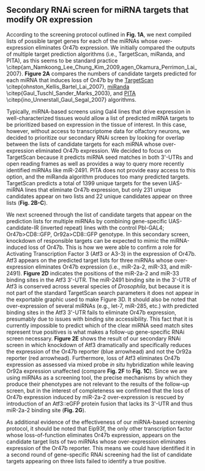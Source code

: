 ## Secondary RNAi screen for miRNA targets that modify OR expression

According to the screening protocol outlined in **Fig. 1A**, we next compiled lists of possible target genes for each of the miRNAs whose over-expression eliminates Or47b expression. We initially compared the outputs of multiple target prediction algorithms (i.e., TargetScan, miRanda, and PITA), as this seems to be standard practice \citep{am_Namkoong_Lee_Chung_Kim_2009,agen_Okamura_Perrimon_Lai_2007}. **Figure 2A** compares the numbers of candidate targets predicted for each miRNA that induces loss of Or47b by the [TargetScan](http://www.targetscan.org/fly_12/) \citep{ohnston_Kellis_Bartel_Lai_2007}, [miRanda](http://www.microrna.org) \citep{Gaul_Tuschl_Sander_Marks_2003}, and [PITA](http://genie.weizmann.ac.il/pubs/mir07/mir07_dyn_data.html) \citep{ino_Unnerstall_Gaul_Segal_2007} algorithms. 

Typically, miRNA-based screens using Gal4 lines that drive expression in well-characterized tissues would allow a list of predicted miRNA targets to be prioritized based on expression in the tissue of interest. In this case, however, without access to transcriptome data for olfactory neurons, we decided to prioritize our secondary RNAi screen by looking for overlap between the lists of candidate targets for each miRNA whose over-expression eliminated Or47b expression. We decided to focus on TargetScan because it predicts miRNA seed matches in both 3'-UTRs and open reading frames as well as provides a way to query more recently identified miRNAs like miR-2491. PITA does not provide easy access to this option, and the miRanda algorithm produces too many predicted targets. TargetScan predicts a total of 1399 unique targets for the seven UAS-miRNA lines that eliminate Or47b expression, but only 231 unique candidates appear on two lists and 22 unique candidates appear on three lists (**Fig. 2B-C**).

We next screened through the list of candidate targets that appear on the prediction lists for multiple miRNAs by combining gene-specific UAS-candidate-IR (inverted repeat) lines with the control Pbl-GAL4; Or47b>CD8::GFP, Or92a>CD8::GFP genotype. In this secondary screen, knockdown of responsible targets can be expected to mimic the miRNA-induced loss of Or47b. This is how we were able to confirm a role for Activating Transcription Factor 3 (Atf3 or A3-3) in the expression of Or47b. Atf3 appears on the predicted target lists for three miRNAs whose over-expression eliminates Or47b expression (i.e., miR-2a-2, miR-33, and miR-2491). **Figure 2D** indicates the positions of the miR-2a-2 and miR-33 binding sites in the Atf3 3'-UTR. The miR-2491 binding site in the 3'-UTR of Atf3 is conserved across several species of *Drosophila*, but because it is not part of the standard TargetScan search parameters it does not appear in the exportable graphic used to make Figure 3D. It should also be noted that over-expression of several miRNAs (e.g., let-7, miR-285, etc.) with predicted binding sites in the Atf3 3'-UTR fails to eliminate Or47b expression, presumably due to issues with binding site accessibility. This fact that it is currently impossible to predict which of the clear miRNA seed match sites represent true positives is what makes a follow-up gene-specific RNAi screen necessary. **Figure 2E** shows the result of our secondary RNAi screen in which knockdown of Atf3 dramatically and specifically reduces the expression of the Or47b reporter (blue arrowhead) and not the Or92a reporter (red arrowhead). Furthermore, loss of Atf3 eliminates Or47b expression as assessed via mixed probe *in situ* hybridization while leaving Or92a expression unaffected (compare **Fig. 2F** to **Fig. 1C**). Since we are using miRNAs as a screening tool, the precise mechanisms by which they produce their phenotypes are not relevant to the results of the follow-up screen, but in the interest of completeness we confirmed that the loss of Or47b expression induced by miR-2a-2 over-expression is rescued by introduction of an Atf3::eGFP protein fusion that lacks its 3'-UTR and thus miR-2a-2 binding site (**Fig. 2G**).

As additional evidence of the effectiveness of our miRNA-based screening protocol, it should be noted that Eip93f, the only other transcription factor whose loss-of-function eliminates Or47b expression, appears on the candidate target lists of two miRNAs whose over-expression eliminates expression of the Or47b reporter. This means we could have identified it in a second round of gene-specific RNAi screening had the list of candidate targets appearing on three lists failed to identify a true positive. 